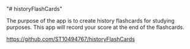 "# historyFlashCards"


The purpose of the app is to create history flashcards for studying purposes. This app will record your score at the end of the flashcards.


https://github.com/ST10494767/historyFlashCards
